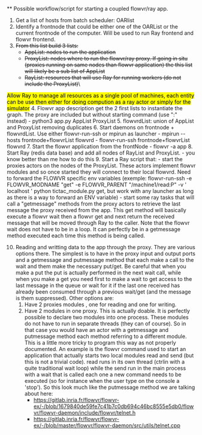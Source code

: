 ** Possible workflow/script for starting a coupled flowvr/ray app. 
 1. Get a list of hosts from batch scheduler: OARlist
 2. Identify a frontnode that could be either one of the OARList or the current frontnode of the
    computer. Will be used to run Ray frontend and flowvr frontend.
 3. ~~From this list build 3 lists:~~  
    - ~~AppList: nodes to run the application~~
    - ~~ProxyList: nodes where to run the flowvr/ray proxy. If going in situ (proxies running on same
      nodes than flowvr application) the this list will likely    be a sub list of AppList~~
    - ~~RayList: resources that will use Ray for running workers (do not include the ProxyList)~~\
    
 <mark> Allow Ray to manage all resources as a single pool of machines, each entity can be use then either for doing compution as a ray actor or simply for the simulator</mark>
 4. Flowvr app description get the 2 first lists to instantiate the graph. The proxy are included
    but without starting command (use ":" instead)
    - python3 app.py AppList ProxyList
 5. flowvrdList: union of AppList and ProxyList removing duplicates
 6. Start daemons on frontnode + flowvrdList. Use either flowvr-run-ssh or mpirun as launcher
    - mpirun --hosts frontnode+flowvrList flowvrd 
    - flowvr-run-ssh frontnode+flowvrList flowvrd
 7. Start the flowvr application from the frontNode
    - flowvr -a  app
 8. Start Ray (redis data base) and add all nodes of  RayList and ProxyList.
    - you know better than me how to do this
 9. Start a Ray script that:
    - start the proxies actors on the nodes of the ProxyList. These actors implement flowvr modules
      and so once started they will connect to their local flowvrd. Need to forward the FLOWVR
      specific env variables (exemple: flowvr-run-ssh -e FLOWVR_MODNAME "get" -e FLOWVR_PARENT
      "/machine1/read:P"  -v  ' localhost ' python tictac_module.py get, but work with any launcher
      as long as there is a way to forward an ENV variable)
    - start some ray tasks that will call a "getmessage" methods from the proxy actors to retrieve
      the last message the proxy received from the app. This   get method will basically execute a flowvr wait then a flowvr
      get and next return the received message that will be moved  through Ray to the caller. Note
      that the flowvr wait does not have to be in a loop. It can perfectly be in a getmessage
      method  executed each time this method is being called. 
      
 10. Reading and writting data to the app through the proxy. They are various options there. The
     simplest is to have in the proxy input and output ports and a getmessage and putmessage method
     that each make a call to the wait and them make the necessary put/get. Be careful that when
     you make a put the put is actually performed in the next wait call, while when you make a get
     you need first to make a wait to get access to the last message in the queue or wait for it if
     the last one received has already been consumed through a previous wait/get (and the message
     is them suppressed). Other options are:
     1. Have 2 proxies modules , one for reading and one for    writing.
     2. Have 2  modules in one proxy. This  is actually doable. It is perfectly  possible to declare
        two modules into one process. These modules do not have to run in separate threads (they can
        of course). So in that case you would  have an actor with a getmessage and putmessage method
        each method referring  to a different module. This  is a little more tricky  to program this
        way  as not  properly  documented.   An example  is  the flowvr  command  used  to start  an
        application that  actually starts  two local  modules read and  send (but this is not a
        trivial code).  read  runs in  its own thread (ctrlin with  a quite traditional wait loop)
        while the send run in  the main process   with a wait that is called each one a new command
        needs to be executed (so for instance when   the user type on the console a 'stop'). So
        this look much like the putmessage method we are talking about here:
        - https://gitlab.inria.fr/flowvr/flowvr-ex/-/blob/1679840de59fe7c41b7c0db694c46bc8555e5db0/flowvr/flowvr-daemon/include/flowvr/telnet.h
        - https://gitlab.inria.fr/flowvr/flowvr-ex/-/blob/master/flowvr/flowvr-daemon/src/utils/telnet.cpp
          
     
